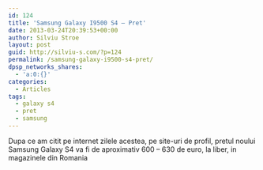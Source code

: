 ```yaml
---
id: 124
title: 'Samsung Galaxy I9500 S4 – Pret'
date: 2013-03-24T20:39:53+00:00
author: Silviu Stroe
layout: post
guid: http://silviu-s.com/?p=124
permalink: /samsung-galaxy-i9500-s4-pret/
dpsp_networks_shares:
  - 'a:0:{}'
categories:
  - Articles
tags:
  - galaxy s4
  - pret
  - samsung
---
```

Dupa ce am citit pe internet zilele acestea, pe site-uri de profil, pretul noului Samsung Galaxy S4 va fi de aproximativ 600 – 630 de euro, la liber, in magazinele din Romania
